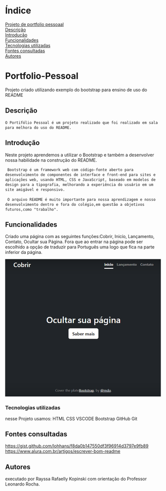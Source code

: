 # Índice 

[Projeto de portfolio pessoaal](#portfolio-pessoal)  
[Descrição](#descri%C3%A7%C3%A3o)  
[Introdução](#introdu%C3%A7%C3%A3o)  
[Funcionalidades](#funcionalidades)  
[Tecnologias utilizadas](#tecnologias-utilizadas)  
[Fontes consultadas](#fontes-consultadas)  
[Autores](#autores)  

# Portfolio-Pessoal
Projeto criado utilizando exemplo do bootstrap para ensino de uso do README 

## Descrição
    O Portifólio Pessoal é um projeto realizado que foi realizado em sala para melhora do uso do README.
## Introdução
Neste projeto aprendemos a utilizar o Bootstrap e também a desenvolver nossa habilidade na construção do README.

     Bootstrap é um framework web com código-fonte aberto para desenvolvimento de componentes de interface e front-end para sites e aplicações web, usando HTML, CSS e JavaScript, baseado em modelos de design para a tipografia, melhorando a experiência do usuário em um site amigável e responsivo.  

     O arquivo README é muito importante para nossa aprendizagem e nosso desenvolvimento dentro e fora do colégio,em questão a objetivos futuros,como "trabalho".
## Funcionalidades
Criado uma página com as seguintes funções:Cobrir, Inicío, Lançamento, Contato, Ocultar sua Página.
Fora que ao entrar na página pode ser escolhido a opção de traduzir para Português uma logo que fica na parte 
inferior da página.  

![Capa do projeto](img/capa.png)

### Tecnologias utilizadas 
nesse Projeto usamos:
HTML
CSS
VSCODE
Bootstrap
GitHub
Git

## Fontes consultadas
https://gist.github.com/lohhans/f8da0b147550df3f96914d3797e9fb89
https://www.alura.com.br/artigos/escrever-bom-readme

## Autores
executado por Rayssa Rafaelly Kopinski com orientação do Professor Leonardo Rocha.